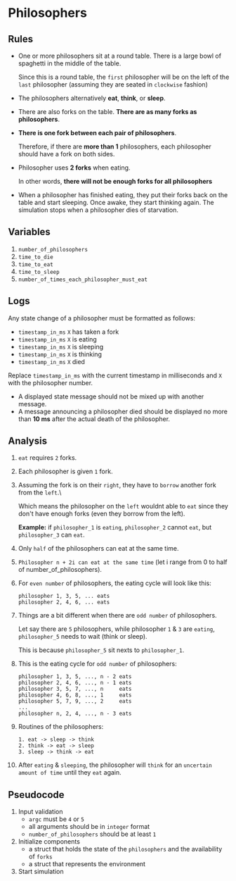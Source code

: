# Philosophers
## Rules
- One or more philosophers sit at a round table. There is a large bowl of spaghetti in the middle of the table.

  Since this is a round table, the `first` philosopher will be on the left of the `last` philosopher (assuming they are seated in `clockwise` fashion)
- The philosophers alternatively **eat**, **think**, or **sleep**.
- There are also forks on the table. **There are as many forks as philosophers**.
- **There is one fork between each pair of philosophers**.

  Therefore, if there are **more than 1** philosophers, each philosopher should have a fork on both sides.
- Philosopher uses **2 forks** when eating.

  In other words, **there will not be enough forks for all philosophers**
- When a philosopher has finished eating, they put their forks back on the table and
start sleeping. Once awake, they start thinking again. The simulation stops when
a philosopher dies of starvation.

## Variables
1. `number_of_philosophers`
2. `time_to_die`
3. `time_to_eat`
4. `time_to_sleep`
5. `number_of_times_each_philosopher_must_eat`

## Logs
Any state change of a philosopher must be formatted as follows:
- `timestamp_in_ms` `X` has taken a fork
- `timestamp_in_ms` `X` is eating
- `timestamp_in_ms` `X` is sleeping
- `timestamp_in_ms` `X` is thinking
- `timestamp_in_ms` `X` died

Replace `timestamp_in_ms` with the current timestamp in milliseconds
and `X` with the philosopher number.
- A displayed state message should not be mixed up with another message.
- A message announcing a philosopher died should be displayed no more than **10 ms**
after the actual death of the philosopher.

## Analysis
1. `eat` requires `2` forks.
2. Each philosopher is given `1` fork.
3. Assuming the fork is on their `right`, they have to `borrow` another fork from the `left`.\

	Which means the philosopher on the `left` wouldnt able to `eat` since they don't have enough forks (even they borrow from the left).

	**Example:** if `philosopher_1` is `eating`, `philosopher_2` cannot `eat`, but `philosopher_3` can `eat`.

4. Only `half` of the philosophers can eat at the same time.
5. `Philosopher n + 2i can eat at the same time` (let i range from 0 to half of  number_of_philosophers).
6. For `even number` of philosophers, the eating cycle will look like this:
   ```
   philosopher 1, 3, 5, ... eats
   philosopher 2, 4, 6, ... eats
   ```

7. Things are a bit different when there are `odd number` of philosophers.

	Let say there are `5` philosophers, while philosopher `1` & `3` are `eating`,
	`philosopher_5` needs to wait (think or sleep).

	This is because `philosopher_5` sit nexts to `philosopher_1`.

8. This is the eating cycle for `odd number` of philosophers:
   ```
   philosopher 1, 3, 5, ..., n - 2 eats
   philosopher 2, 4, 6, ..., n - 1 eats
   philosopher 3, 5, 7, ..., n     eats
   philosopher 4, 6, 8, ..., 1     eats
   philosopher 5, 7, 9, ..., 2     eats
   ...
   philosopher n, 2, 4, ..., n - 3 eats
   ```

9. Routines of the philosophers:
    ```
	1. eat -> sleep -> think
	2. think -> eat -> sleep
	3. sleep -> think -> eat
	```

10. After `eating` & `sleeping`, the philosopher will `think` for an `uncertain amount of time` until they `eat` again.

## Pseudocode
1. Input validation
   - `argc` must be `4` or `5`
   - all arguments should be in `integer` format
   - `number_of_philosophers` should be at least `1`
2. Initialize components
	- a struct that holds the state of the `philosophers` and the availability of `forks`
	- a struct that represents the environment
3. Start simulation